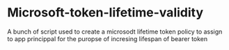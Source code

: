 # Microsoft-token-lifetime-validity
A bunch of script used to create a microsodt lifetime token policy to assign to app princippal for the puropse of incresing lifespan of bearer token
